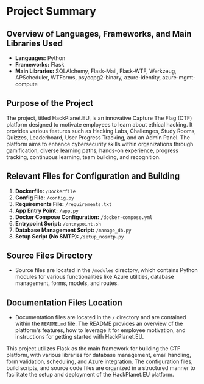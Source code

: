 # Project Summary

## Overview of Languages, Frameworks, and Main Libraries Used
- **Languages:** Python
- **Frameworks:** Flask
- **Main Libraries:** SQLAlchemy, Flask-Mail, Flask-WTF, Werkzeug, APScheduler, WTForms, psycopg2-binary, azure-identity, azure-mgmt-compute

## Purpose of the Project
The project, titled HackPlanet.EU, is an innovative Capture The Flag (CTF) platform designed to motivate employees to learn about ethical hacking. It provides various features such as Hacking Labs, Challenges, Study Rooms, Quizzes, Leaderboard, User Progress Tracking, and an Admin Panel. The platform aims to enhance cybersecurity skills within organizations through gamification, diverse learning paths, hands-on experience, progress tracking, continuous learning, team building, and recognition.

## Relevant Files for Configuration and Building
1. **Dockerfile:** `/Dockerfile`
2. **Config File:** `/config.py`
3. **Requirements File:** `/requirements.txt`
4. **App Entry Point:** `/app.py`
5. **Docker Compose Configuration:** `/docker-compose.yml`
6. **Entrypoint Script:** `/entrypoint.sh`
7. **Database Management Script:** `/manage_db.py`
8. **Setup Script (No SMTP):** `/setup_nosmtp.py`

## Source Files Directory
- Source files are located in the `/modules` directory, which contains Python modules for various functionalities like Azure utilities, database management, forms, models, and routes.

## Documentation Files Location
- Documentation files are located in the `/` directory and are contained within the `README.md` file. The README provides an overview of the platform's features, how to leverage it for employee motivation, and instructions for getting started with HackPlanet.EU.

This project utilizes Flask as the main framework for building the CTF platform, with various libraries for database management, email handling, form validation, scheduling, and Azure integration. The configuration files, build scripts, and source code files are organized in a structured manner to facilitate the setup and deployment of the HackPlanet.EU platform.